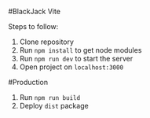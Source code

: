 #BlackJack Vite

Steps to follow:

1. Clone repository
2. Run ```npm install``` to get node modules
3. Run ```npm run dev``` to start the server
4. Open project on ```localhost:3000```

#Production

1. Run ```npm run build```
2. Deploy ```dist``` package